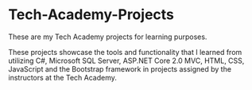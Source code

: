 # Tech-Academy-Projects
These are my Tech Academy projects for learning purposes.

These projects showcase the tools and functionality that I learned 
from utilizing C#, Microsoft SQL Server, ASP.NET Core 2.0 MVC, HTML, CSS, 
JavaScript and the Bootstrap framework in projects assigned by the 
instructors at the Tech Academy.
